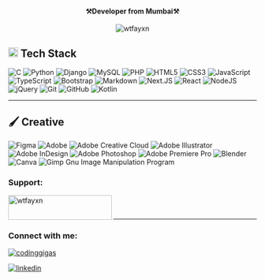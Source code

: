 <h4 align="center"> ⚒️Developer from Mumbai⚒️ </h4>

<p align="center"> <img src="https://komarev.com/ghpvc/?username=wtfayxn&label=Profile%20views&color=0e75b6&style=flat" alt="wtfayxn" /> </p>

<!-- Skills/ Tech Stack -->

## <img src = "https://media2.giphy.com/media/QssGEmpkyEOhBCb7e1/giphy.gif?cid=ecf05e47a0n3gi1bfqntqmob8g9aid1oyj2wr3ds3mg700bl&rid=giphy.gif" width = "20"> Tech Stack

![C](https://img.shields.io/badge/c-000?style=for-the-badge&logo=c&logoColor=white)
![Python](https://img.shields.io/badge/-Python-000?style=for-the-badge&logo=python)
![Django](https://img.shields.io/badge/-Django-000?style=for-the-badge&logo=django)
![MySQL](https://img.shields.io/badge/-MySql-000?style=for-the-badge&logo=mysql)
![PHP](https://img.shields.io/badge/php-000?style=for-the-badge&logo=php&logoColor=white) 
![HTML5](https://img.shields.io/badge/-HTML5-000?style=for-the-badge&logo=html5)
![CSS3](https://img.shields.io/badge/-CSS3-000?style=for-the-badge&logo=css3)
![JavaScript](https://img.shields.io/badge/-JavaScript-000?style=for-the-badge&logo=javascript)
![TypeScript](https://img.shields.io/badge/-TypeScript-000?style=for-the-badge&logo=typescript)
![Bootstrap](https://img.shields.io/badge/-Bootstrap-000?style=for-the-badge&logo=bootstrap)
![Markdown](https://img.shields.io/badge/-Markdown-000?style=for-the-badge&logo=markdown)
![Next.JS](https://img.shields.io/badge/next.js-000000?style=for-the-badge&logo=nextdotjs&logoColor=white)
![React](https://img.shields.io/badge/-ReactJS-000?style=for-the-badge&logo=react)
![NodeJS](https://img.shields.io/badge/-NodeJS-000?style=for-the-badge&logo=node.js&logoColor=pink)
![jQuery](https://img.shields.io/badge/jquery-000.svg?style=for-the-badge&logo=jquery&logoColor=white) 
![Git](https://img.shields.io/badge/-Git-000?style=for-the-badge&logo=git)
![GitHub](https://img.shields.io/badge/-GitHub-000?style=for-the-badge&logo=github)
![Kotlin](https://img.shields.io/badge/-kotlin-000?style=for-the-badge&logo=kotlin)

---

## 🖌 Creative

![Figma](https://img.shields.io/badge/figma-%23F24E1E.svg?logo=figma&logoColor=white)
![Adobe](https://img.shields.io/badge/adobe-%23FF0000.svg?logo=adobe&logoColor=white)
![Adobe Creative Cloud](https://img.shields.io/badge/Adobe%20Creative%20Cloud-DA1F26.svg?logo=Adobe%20Creative%20Cloud&logoColor=white)
![Adobe Illustrator](https://img.shields.io/badge/adobeillustrator-%23FF9A00.svg?logo=adobeillustrator&logoColor=white)
![Adobe InDesign](https://img.shields.io/badge/Adobe%20InDesign-49021F?logo=adobeindesign&logoColor=white)
![Adobe Photoshop](https://img.shields.io/badge/adobephotoshop-%2331A8FF.svg?logo=adobephotoshop&logoColor=white)
![Adobe Premiere Pro](https://img.shields.io/badge/Adobe%20Premiere%20Pro-9999FF.svg?logo=Adobe%20Premiere%20Pro&logoColor=white)
![Blender](https://img.shields.io/badge/blender-%23F5792A.svg?logo=blender&logoColor=white)
![Canva](https://img.shields.io/badge/Canva-%2300C4CC.svg?logo=Canva&logoColor=white)
![Gimp Gnu Image Manipulation Program](https://img.shields.io/badge/Gimp-657D8B?logo=gimp&logoColor=FFFFFF)
<h3 align="left">Support:</h3>
<p><a href="https://www.buymeacoffee.com/wtfayxn"> <img align="left" src="https://cdn.buymeacoffee.com/buttons/v2/default-yellow.png" height="50" width="210" alt="wtfayxn" /></a></p><br><br>

---



<h3 align="left">Connect with me:</h3>

<p align="left"> <a href="https://x.com/ayan-sayad" target="blank"><img src="https://img.shields.io/twitter/follow/codinggigas?logo=twitter&style=for-the-badge" alt="codinggigas" /></a> </p>

<a href="https://linkedin.com/in/ayansayad/" target="_blank">
<img src=https://img.shields.io/badge/linkedin-%231E77B5.svg?&style=for-the-badge&logo=linkedin&logoColor=white alt=linkedin style="margin-bottom: 5px;" />
</a>
<p align="left">
</p>

